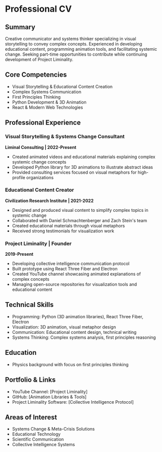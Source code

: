 # Professional CV

## Summary
Creative communicator and systems thinker specializing in visual storytelling to convey complex concepts. Experienced in developing educational content, programming animation tools, and facilitating systemic change. Seeking part-time opportunities to contribute while continuing development of Project Liminality.

## Core Competencies
- Visual Storytelling & Educational Content Creation
- Complex Systems Communication
- First Principles Thinking
- Python Development & 3D Animation
- React & Modern Web Technologies

## Professional Experience

### Visual Storytelling & Systems Change Consultant
**Liminal Consulting | 2022-Present**
- Created animated videos and educational materials explaining complex systemic change concepts
- Developed Python library for 3D animations to illustrate abstract ideas
- Provided consulting services focused on visual metaphors for high-profile organizations

### Educational Content Creator
**Civilization Research Institute | 2021-2022**
- Designed and produced visual content to simplify complex topics in systemic change
- Collaborated with Daniel Schmachtenberger and Zach Stein's team
- Created educational materials through visual metaphors
- Received strong testimonials for visualization work

### Project Liminality | Founder
**2019-Present**
- Developing collective intelligence communication protocol
- Built prototype using React Three Fiber and Electron
- Created YouTube channel showcasing animated explanations of complex concepts
- Managing open-source repositories for visualization tools and educational content

## Technical Skills
- Programming: Python (3D animation libraries), React Three Fiber, Electron
- Visualization: 3D animation, visual metaphor design
- Communication: Educational content design, technical writing
- Systems Thinking: Complex systems analysis, first principles reasoning

## Education
- Physics background with focus on first principles thinking

## Portfolio & Links
- YouTube Channel: [Project Liminality]
- GitHub: [Animation Libraries & Tools]
- Project Liminality Software: [Collective Intelligence Protocol]

## Areas of Interest
- Systems Change & Meta-Crisis Solutions
- Educational Technology
- Scientific Communication
- Collective Intelligence Systems

